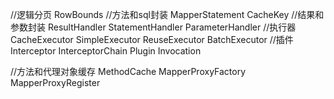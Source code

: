 

//逻辑分页
RowBounds
//方法和sql封装
MapperStatement
CacheKey
//结果和参数封装
ResultHandler
StatementHandler
ParameterHandler
//执行器
CacheExecutor
SimpleExecutor
ReuseExecutor
BatchExecutor
//插件
Interceptor
InterceptorChain
Plugin
Invocation

//方法和代理对象缓存
MethodCache
MapperProxyFactory
MapperProxyRegister
